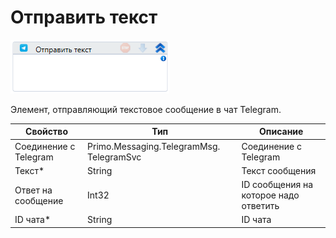 # Отправить текст

![](../../../../resources/activities/extra/messengers/telegram/image-65.png)

Элемент, отправляющий текстовое сообщение в чат Telegram.

| Свойство              | Тип                                      | Описание                              |
| --------------------- | ---------------------------------------- | ------------------------------------- |
| Соединение с Telegram | Primo.Messaging.TelegramMsg. TelegramSvc | Соединение с Telegram                 |
| Текст\*               | String                                   | Текст сообщения                       |
| Ответ на сообщение    | Int32                                    | ID сообщения на которое надо ответить |
| ID чата\*             | String                                   | ID чата                               |

